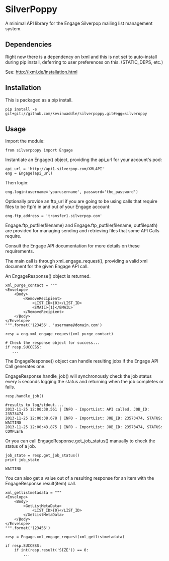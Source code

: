 SilverPoppy
===========
A minimal API library for the Engage Silverpop mailing list management system.

Dependencies
------------
Right now there is a dependency on lxml and this is not set to auto-install during pip install, deferring to user preferences on this. (STATIC_DEPS, etc.)

See: http://lxml.de/installation.html

Installation
------------
This is packaged as a pip install.
```
pip install -e git+git://github.com/kevinwaddle/silverpoppy.git#egg=silveroppy
```

Usage
-----
Import the module:
```
from silverpoppy import Engage
```

Instantiate an Engage() object, providing the api_url for your account's pod:
```
api_url = 'http://api1.silverpop.com/XMLAPI'
eng = Engage(api_url)
```

Then login:
```
eng.login(username='yourusername', password='the_password')
```

Optionally provide an ftp_url if you are going to be using calls that require files to be ftp'd in and out of your Engage account:
```
eng.ftp_address = 'transfer1.silverpop.com'
```
Engage.ftp_putfile(filename) and Engage.ftp_putfile(filename, outfilepath) are provided for managing sending and retrieving files that some API Calls require.

Consult the Engage API documentation for more details on these requirements.

The main call is through xml_engage_request(), providing a valid xml document for the given Engage API call.

An EngageResponse() object is returned.

```
xml_purge_contact = """
<Envelope>
    <Body>
        <RemoveRecipient>
            <LIST_ID>{0}</LIST_ID>
            <EMAIL>{1}</EMAIL>
        </RemoveRecipient>
    </Body>
</Envelope>
""".format('123456', 'username@domain.com')

resp = eng.xml_engage_request(xml_purge_contact)

# Check the response object for success...
if resp.SUCCESS:
   ...
```

The EngageResponse() object can handle resulting jobs if the Engage API Call generates one.

EngageResponse.handle_job() will synchronously check the job status every 5 seconds logging the status and returning when the job completes or fails.
```
resp.handle_job()

#results to log/stdout....
2013-11-25 12:00:38,561 | INFO - ImportList: API called, JOB_ID: 23573474
2013-11-25 12:00:38,678 | INFO - ImportList: JOB_ID: 23573474, STATUS: WAITING
2013-11-25 12:00:43,875 | INFO - ImportList: JOB_ID: 23573474, STATUS: COMPLETE
```

Or you can call EngageResponse.get_job_status() manually to check the status of a job.
```
job_state = resp.get_job_status()
print job_state

WAITING
```

You can also get a value out of a resulting response for an item with the EngageResponse.result(item) call.
```
xml_getlistmetadata = """
<Envelope>
    <Body>
        <GetListMetaData>
            <LIST_ID>{0}</LIST_ID>
        </GetListMetaData>
    </Body>
</Envelope>
""".format('123456')

resp = Engage.xml_engage_request(xml_getlistmetadata)

if resp.SUCCESS:
    if int(resp.result('SIZE')) == 0:
        ...
```
